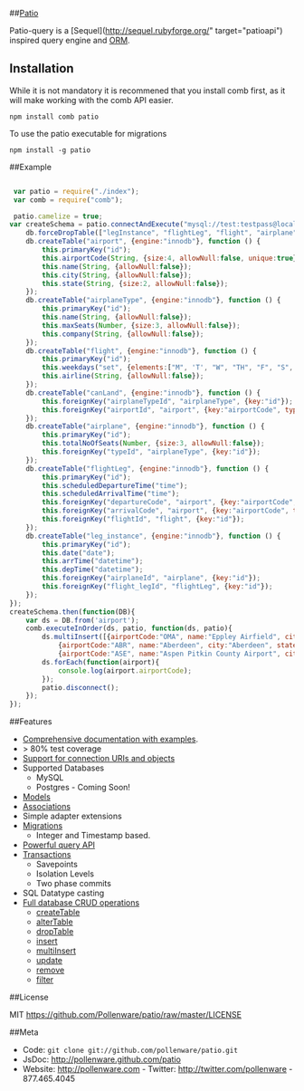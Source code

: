 ##[Patio](http://pollenware.github.com/patio/index.html)
           
Patio-query is a [Sequel](http://sequel.rubyforge.org/" target="patioapi") inspired query engine and [ORM](http://en.wikipedia.org/wiki/Object-relational_mapping).

## Installation
While it is not mandatory it is recommened that you install comb first, as it will make working with the comb API easier.

    npm install comb patio

To use the patio executable for migrations

    npm install -g patio


##Example

```javascript

 var patio = require("./index");
 var comb = require("comb");

 patio.camelize = true;
var createSchema = patio.connectAndExecute("mysql://test:testpass@localhost:3306/airports", function (db) {
    db.forceDropTable(["legInstance", "flightLeg", "flight", "airplane", "canLand", "airplaneType", "airport"]);
    db.createTable("airport", {engine:"innodb"}, function () {
        this.primaryKey("id");
        this.airportCode(String, {size:4, allowNull:false, unique:true});
        this.name(String, {allowNull:false});
        this.city(String, {allowNull:false});
        this.state(String, {size:2, allowNull:false});
    });
    db.createTable("airplaneType", {engine:"innodb"}, function () {
        this.primaryKey("id");
        this.name(String, {allowNull:false});
        this.maxSeats(Number, {size:3, allowNull:false});
        this.company(String, {allowNull:false});
    });
    db.createTable("flight", {engine:"innodb"}, function () {
        this.primaryKey("id");
        this.weekdays("set", {elements:["M", 'T', "W", "TH", "F", "S", "SU"], allowNull:false});
        this.airline(String, {allowNull:false});
    });
    db.createTable("canLand", {engine:"innodb"}, function () {
        this.foreignKey("airplaneTypeId", "airplaneType", {key:"id"});
        this.foreignKey("airportId", "airport", {key:"airportCode", type : String, size : 4});
    });
    db.createTable("airplane", {engine:"innodb"}, function () {
        this.primaryKey("id");
        this.totalNoOfSeats(Number, {size:3, allowNull:false});
        this.foreignKey("typeId", "airplaneType", {key:"id"});
    });
    db.createTable("flightLeg", {engine:"innodb"}, function () {
        this.primaryKey("id");
        this.scheduledDepartureTime("time");
        this.scheduledArrivalTime("time");
        this.foreignKey("departureCode", "airport", {key:"airportCode", type : String, size : 4});
        this.foreignKey("arrivalCode", "airport", {key:"airportCode", type : String, size : 4});
        this.foreignKey("flightId", "flight", {key:"id"});
    });
    db.createTable("leg_instance", {engine:"innodb"}, function () {
        this.primaryKey("id");
        this.date("date");
        this.arrTime("datetime");
        this.depTime("datetime");
        this.foreignKey("airplaneId", "airplane", {key:"id"});
        this.foreignKey("flight_legId", "flightLeg", {key:"id"});
    });
});
createSchema.then(function(DB){
    var ds = DB.from('airport');
    comb.executeInOrder(ds, patio, function(ds, patio){
        ds.multiInsert([{airportCode:"OMA", name:"Eppley Airfield", city:"Omaha", state:"NE"},
            {airportCode:"ABR", name:"Aberdeen", city:"Aberdeen", state:"SD"},
            {airportCode:"ASE", name:"Aspen Pitkin County Airport", city:"Aspen", state:"CO"}]);
        ds.forEach(function(airport){
            console.log(airport.airportCode);
        });
        patio.disconnect();
    });
});
```
        
##Features
* [Comprehensive documentation with examples](http://pollenware.github.com/patio/index.html).
* &gt; 80% test coverage
* [Support for connection URIs and objects](http://pollenware.github.com/patio/connecting.html)
* Supported Databases
   * MySQL
   * Postgres - Coming Soon!
* [Models](http://pollenware.github.com/patio/models.html)
* [Associations](http://pollenware.github.com/patio/associtaions.html)
* Simple adapter extensions
* [Migrations](http://pollenware.github.com/patio/migrations.html)
  * Integer and Timestamp based.
* [Powerful query API](http://pollenware.github.com/patio/querying.html)
* [Transactions](http://pollenware.github.com/patio/api/symbols/patio.Database.html#transaction)
   * Savepoints
   * Isolation Levels
   * Two phase commits
* SQL Datatype casting
* [Full database CRUD operations](http://pollenware.github.com/patio/DDL.html)
   * [createTable](http://pollenware.github.com/patio/api/symbols/patio.Database.html#createTable)
   * [alterTable](http://pollenware.github.com/patio/api/symbols/patio.Database.html#alterTable)
   * [dropTable](http://pollenware.github.com/patio/api/symbols/patio.Database.html#dropTable)
   * [insert](http://pollenware.github.com/patio/api/symbols/patio.Dataset.html#insert)
   * [multiInsert](http://pollenware.github.com/patio/api/symbols/patio.Dataset.html#multiInsert)
   * [update](http://pollenware.github.com/patio/api/symbols/patio.Dataset.html#update)
   * [remove](http://pollenware.github.com/patio/api/symbols/patio.Dataset.html#remove)
   * [filter](http://pollenware.github.com/patio/api/symbols/patio.Dataset.html#filter)

##License

MIT <https://github.com/Pollenware/patio/raw/master/LICENSE>


##Meta

* Code: `git clone git://github.com/pollenware/patio.git`
* JsDoc: <http://pollenware.github.com/patio>
* Website:  <http://pollenware.com> - Twitter: <http://twitter.com/pollenware> - 877.465.4045
